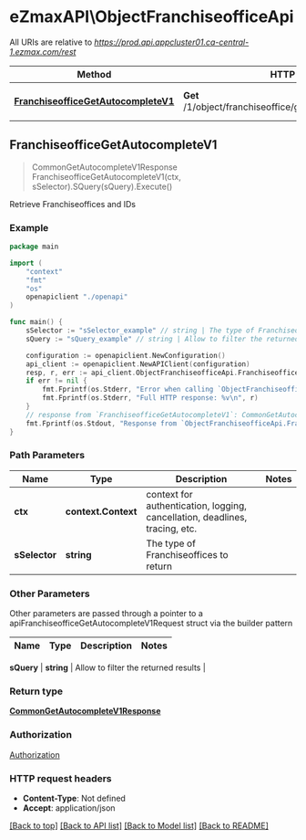 # eZmaxAPI\ObjectFranchiseofficeApi

All URIs are relative to *https://prod.api.appcluster01.ca-central-1.ezmax.com/rest*

Method | HTTP request | Description
------------- | ------------- | -------------
[**FranchiseofficeGetAutocompleteV1**](ObjectFranchiseofficeApi.md#FranchiseofficeGetAutocompleteV1) | **Get** /1/object/franchiseoffice/getAutocomplete/{sSelector} | Retrieve Franchiseoffices and IDs



## FranchiseofficeGetAutocompleteV1

> CommonGetAutocompleteV1Response FranchiseofficeGetAutocompleteV1(ctx, sSelector).SQuery(sQuery).Execute()

Retrieve Franchiseoffices and IDs



### Example

```go
package main

import (
    "context"
    "fmt"
    "os"
    openapiclient "./openapi"
)

func main() {
    sSelector := "sSelector_example" // string | The type of Franchiseoffices to return
    sQuery := "sQuery_example" // string | Allow to filter the returned results (optional)

    configuration := openapiclient.NewConfiguration()
    api_client := openapiclient.NewAPIClient(configuration)
    resp, r, err := api_client.ObjectFranchiseofficeApi.FranchiseofficeGetAutocompleteV1(context.Background(), sSelector).SQuery(sQuery).Execute()
    if err != nil {
        fmt.Fprintf(os.Stderr, "Error when calling `ObjectFranchiseofficeApi.FranchiseofficeGetAutocompleteV1``: %v\n", err)
        fmt.Fprintf(os.Stderr, "Full HTTP response: %v\n", r)
    }
    // response from `FranchiseofficeGetAutocompleteV1`: CommonGetAutocompleteV1Response
    fmt.Fprintf(os.Stdout, "Response from `ObjectFranchiseofficeApi.FranchiseofficeGetAutocompleteV1`: %v\n", resp)
}
```

### Path Parameters


Name | Type | Description  | Notes
------------- | ------------- | ------------- | -------------
**ctx** | **context.Context** | context for authentication, logging, cancellation, deadlines, tracing, etc.
**sSelector** | **string** | The type of Franchiseoffices to return | 

### Other Parameters

Other parameters are passed through a pointer to a apiFranchiseofficeGetAutocompleteV1Request struct via the builder pattern


Name | Type | Description  | Notes
------------- | ------------- | ------------- | -------------

 **sQuery** | **string** | Allow to filter the returned results | 

### Return type

[**CommonGetAutocompleteV1Response**](CommonGetAutocompleteV1Response.md)

### Authorization

[Authorization](../README.md#Authorization)

### HTTP request headers

- **Content-Type**: Not defined
- **Accept**: application/json

[[Back to top]](#) [[Back to API list]](../README.md#documentation-for-api-endpoints)
[[Back to Model list]](../README.md#documentation-for-models)
[[Back to README]](../README.md)

